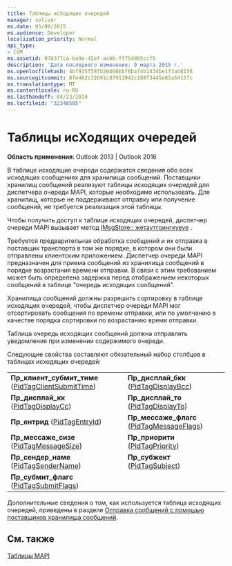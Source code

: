 ```yaml
---
title: Таблицы исХодящих очередей
manager: soliver
ms.date: 03/09/2015
ms.audience: Developer
localization_priority: Normal
api_type:
- COM
ms.assetid: 070377ca-ba9e-42ef-ac6b-ff7548b5ccf5
description: 'Дата последнего изменения: 9 марта 2015 г.'
ms.openlocfilehash: 4bf935f58fb20460bbf6baf4b1434be1f3ab8156
ms.sourcegitcommit: 8fe462c32b91c87911942c188f3445e85a54137c
ms.translationtype: MT
ms.contentlocale: ru-RU
ms.lasthandoff: 04/23/2019
ms.locfileid: "32348505"
---
```

# <a name="outgoing-queue-tables"></a>Таблицы исХодящих очередей

  
  
**Область применения**: Outlook 2013 | Outlook 2016 
  
В таблице исходящие очереди содержатся сведения обо всех исходящих сообщениях для хранилища сообщений. Поставщики хранилищ сообщений реализуют таблицы исходящих очередей для диспетчера очереди MAPI, которые необходимо использовать. Для хранилищ, которые не поддерживают отправку или получение сообщений, не требуется реализация этой таблицы. 
  
Чтобы получить доступ к таблице исходящих очередей, диспетчер очереди MAPI вызывает метод [IMsgStore:: жетаутгоингкуеуе](imsgstore-getoutgoingqueue.md) . 
  
Требуется предварительная обработка сообщений и их отправка в поставщик транспорта в том же порядке, в котором они были отправлены клиентским приложением. Диспетчер очереди MAPI предназначен для приема сообщений из хранилища сообщений в порядке возрастания времени отправки. В связи с этим требованием может быть определена задержка перед отображением некоторых сообщений в таблице "очередь исходящих сообщений". 
  
Хранилища сообщений должны разрешить сортировку в таблице исходящих очередей, чтобы диспетчер очереди MAPI мог отсортировать сообщения по времени отправки, или по умолчанию в качестве порядка сортировки по возрастанию время отправки. 
  
Таблица очередь исходящих сообщений должна отправлять уведомления при изменении содержимого очереди.
  
Следующие свойства составляют обязательный набор столбцов в таблицах исходящих очередей:
  
|||
|:-----|:-----|
|**Пр_клиент_субмит_тиме** ([PidTagClientSubmitTime](pidtagclientsubmittime-canonical-property.md))  <br/> |**Пр_дисплай_бкк** ([PidTagDisplayBcc](pidtagdisplaybcc-canonical-property.md))  <br/> |
|**Пр_дисплай_кк** ([PidTagDisplayCc](pidtagdisplaycc-canonical-property.md))  <br/> |**Пр_дисплай_то** ([PidTagDisplayTo](pidtagdisplayto-canonical-property.md))  <br/> |
|**Пр_ентрид** ([PidTagEntryId](pidtagentryid-canonical-property.md))  <br/> |**Пр_мессаже_флагс** ([PidTagMessageFlags](pidtagmessageflags-canonical-property.md))  <br/> |
|**Пр_мессаже_сизе** ([PidTagMessageSize](pidtagmessagesize-canonical-property.md))  <br/> |**Пр_приорити** ([PidTagPriority](pidtagpriority-canonical-property.md))  <br/> |
|**Пр_сендер_наме** ([PidTagSenderName](pidtagsendername-canonical-property.md))  <br/> |**Пр_субжект** ([PidTagSubject](pidtagsubject-canonical-property.md))  <br/> |
|**Пр_субмит_флагс** ([PidTagSubmitFlags](pidtagsubmitflags-canonical-property.md))  <br/> | <br/> |
   
Дополнительные сведения о том, как используется таблица исходящих очередей, приведены в разделе [Отправка сообщений с помощью поставщиков хранилища сообщений](sending-messages-by-using-message-store-providers.md).
  
## <a name="see-also"></a>См. также



[Таблицы MAPI](mapi-tables.md)

